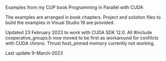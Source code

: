 Examples from my CUP book Programming in Parallel with CUDA 

The examples are arranged in book chapters.
Project and solution files to build the examples in Visual Studio 19 are provided.

Updated 23 February 2023 to work with CUDA SDK 12.0. 
   All #include cooperative_groups.h now moved to be first as workaround for confilcts with CUDA chrono.
   Thrust host_pinned memory currently not working.

Last update 9-March-2023